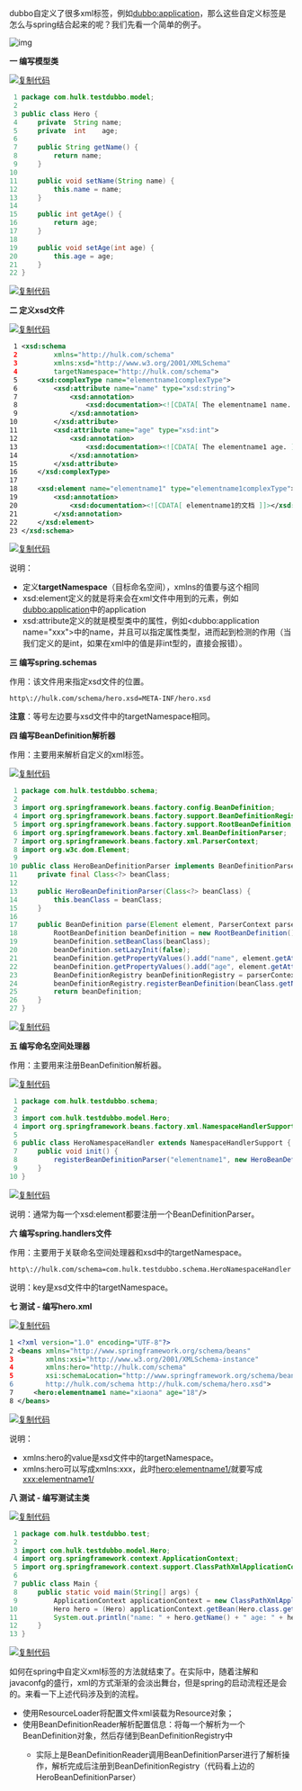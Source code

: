 dubbo自定义了很多xml标签，例如<dubbo:application>，那么这些自定义标签是怎么与spring结合起来的呢？我们先看一个简单的例子。

![img](https://images2017.cnblogs.com/blog/866881/201710/866881-20171002121343896-1565569009.png)

**一 编写模型类**

[![复制代码](https://common.cnblogs.com/images/copycode.gif)](javascript:void(0);)

```java
 1 package com.hulk.testdubbo.model;
 2 
 3 public class Hero {
 4     private  String name;
 5     private  int    age;
 6 
 7     public String getName() {
 8         return name;
 9     }
10 
11     public void setName(String name) {
12         this.name = name;
13     }
14 
15     public int getAge() {
16         return age;
17     }
18 
19     public void setAge(int age) {
20         this.age = age;
21     }
22 }
```

[![复制代码](https://common.cnblogs.com/images/copycode.gif)](javascript:void(0);)

 

**二 定义xsd文件**

[![复制代码](https://common.cnblogs.com/images/copycode.gif)](javascript:void(0);)

```xml
 1 <xsd:schema
 2         xmlns="http://hulk.com/schema"
 3         xmlns:xsd="http://www.w3.org/2001/XMLSchema"
 4         targetNamespace="http://hulk.com/schema">
 5     <xsd:complexType name="elementname1complexType">
 6         <xsd:attribute name="name" type="xsd:string">
 7             <xsd:annotation>
 8                 <xsd:documentation><![CDATA[ The elementname1 name. ]]></xsd:documentation>
 9             </xsd:annotation>
10         </xsd:attribute>
11         <xsd:attribute name="age" type="xsd:int">
12             <xsd:annotation>
13                 <xsd:documentation><![CDATA[ The elementname1 age. ]]></xsd:documentation>
14             </xsd:annotation>
15         </xsd:attribute>
16     </xsd:complexType>
17 
18     <xsd:element name="elementname1" type="elementname1complexType">
19         <xsd:annotation>
20             <xsd:documentation><![CDATA[ elementname1的文档 ]]></xsd:documentation>
21         </xsd:annotation>
22     </xsd:element>
23 </xsd:schema>
```

[![复制代码](https://common.cnblogs.com/images/copycode.gif)](javascript:void(0);)

说明：

- 定义**targetNamespace**（目标命名空间），xmlns的值要与这个相同
- xsd:element定义的就是将来会在xml文件中用到的元素，例如<dubbo:application>中的application
- xsd:attribute定义的就是模型类中的属性，例如<dubbo:application name="xxx">中的name，并且可以指定属性类型，进而起到检测的作用（当我们定义的是int，如果在xml中的值是非int型的，直接会报错）。

 

**三 编写spring.schemas**

作用：该文件用来指定xsd文件的位置。

```
http\://hulk.com/schema/hero.xsd=META-INF/hero.xsd
```

**注意**：等号左边要与xsd文件中的targetNamespace相同。

 

**四 编写BeanDefinition解析器**

作用：主要用来解析自定义的xml标签。

[![复制代码](https://common.cnblogs.com/images/copycode.gif)](javascript:void(0);)

```java
 1 package com.hulk.testdubbo.schema;
 2 
 3 import org.springframework.beans.factory.config.BeanDefinition;
 4 import org.springframework.beans.factory.support.BeanDefinitionRegistry;
 5 import org.springframework.beans.factory.support.RootBeanDefinition;
 6 import org.springframework.beans.factory.xml.BeanDefinitionParser;
 7 import org.springframework.beans.factory.xml.ParserContext;
 8 import org.w3c.dom.Element;
 9 
10 public class HeroBeanDefinitionParser implements BeanDefinitionParser {
11     private final Class<?> beanClass;
12 
13     public HeroBeanDefinitionParser(Class<?> beanClass) {
14         this.beanClass = beanClass;
15     }
16 
17     public BeanDefinition parse(Element element, ParserContext parserContext) {
18         RootBeanDefinition beanDefinition = new RootBeanDefinition();
19         beanDefinition.setBeanClass(beanClass);
20         beanDefinition.setLazyInit(false);
21         beanDefinition.getPropertyValues().add("name", element.getAttribute("name"));
22         beanDefinition.getPropertyValues().add("age", element.getAttribute("age"));
23         BeanDefinitionRegistry beanDefinitionRegistry = parserContext.getRegistry();
24         beanDefinitionRegistry.registerBeanDefinition(beanClass.getName(),beanDefinition);//注册bean到BeanDefinitionRegistry中
25         return beanDefinition;
26     }
27 }
```

[![复制代码](https://common.cnblogs.com/images/copycode.gif)](javascript:void(0);)

 

**五 编写命名空间处理器**

作用：主要用来注册BeanDefinition解析器。

[![复制代码](https://common.cnblogs.com/images/copycode.gif)](javascript:void(0);)

```java
 1 package com.hulk.testdubbo.schema;
 2 
 3 import com.hulk.testdubbo.model.Hero;
 4 import org.springframework.beans.factory.xml.NamespaceHandlerSupport;
 5 
 6 public class HeroNamespaceHandler extends NamespaceHandlerSupport {
 7     public void init() {
 8         registerBeanDefinitionParser("elementname1", new HeroBeanDefinitionParser(Hero.class));
 9     }
10 }
```

[![复制代码](https://common.cnblogs.com/images/copycode.gif)](javascript:void(0);)

说明：通常为每一个xsd:element都要注册一个BeanDefinitionParser。

 

**六 编写spring.handlers文件**

作用：主要用于关联命名空间处理器和xsd中的targetNamespace。

```
http\://hulk.com/schema=com.hulk.testdubbo.schema.HeroNamespaceHandler
```

说明：key是xsd文件中的targetNamespace。

 

**七 测试 - 编写hero.xml**

[![复制代码](https://common.cnblogs.com/images/copycode.gif)](javascript:void(0);)

```xml
1 <?xml version="1.0" encoding="UTF-8"?>
2 <beans xmlns="http://www.springframework.org/schema/beans"
3        xmlns:xsi="http://www.w3.org/2001/XMLSchema-instance"
4        xmlns:hero="http://hulk.com/schema"
5        xsi:schemaLocation="http://www.springframework.org/schema/beans http://www.springframework.org/schema/beans/spring-beans.xsd
6        http://hulk.com/schema http://hulk.com/schema/hero.xsd">
7     <hero:elementname1 name="xiaona" age="18"/>
8 </beans>
```

[![复制代码](https://common.cnblogs.com/images/copycode.gif)](javascript:void(0);)

说明：

- xmlns:hero的value是xsd文件中的targetNamespace。
- xmlns:hero可以写成xmlns:xxx，此时<hero:elementname1/>就要写成<xxx:elementname1/>

 

**八 测试 - 编写测试主类**

[![复制代码](https://common.cnblogs.com/images/copycode.gif)](javascript:void(0);)

```java
 1 package com.hulk.testdubbo.test;
 2 
 3 import com.hulk.testdubbo.model.Hero;
 4 import org.springframework.context.ApplicationContext;
 5 import org.springframework.context.support.ClassPathXmlApplicationContext;
 6 
 7 public class Main {
 8     public static void main(String[] args) {
 9         ApplicationContext applicationContext = new ClassPathXmlApplicationContext("hero.xml");
10         Hero hero = (Hero) applicationContext.getBean(Hero.class.getName());
11         System.out.println("name: " + hero.getName() + " age: " + hero.getAge());
12     }
13 }
```

[![复制代码](https://common.cnblogs.com/images/copycode.gif)](javascript:void(0);)

 

如何在spring中自定义xml标签的方法就结束了。在实际中，随着注解和javaconfg的盛行，xml的方式渐渐的会淡出舞台，但是spring的启动流程还是会的。来看一下上述代码涉及到的流程。

- 使用ResourceLoader将配置文件xml装载为Resource对象；
- 使用BeanDefinitionReader解析配置信息：将每一个<bean>解析为一个BeanDefinition对象，然后存储到BeanDefinitionRegistry中
  - 实际上是BeanDefinitionReader调用BeanDefinitionParser进行了解析操作，解析完成后注册到BeanDefinitionRegistry（代码看上边的HeroBeanDefinitionParser）